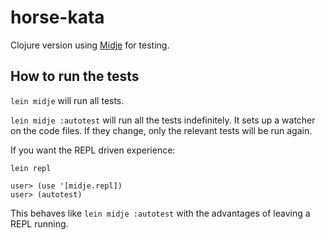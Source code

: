 # horse-kata

Clojure version using [Midje](https://github.com/marick/Midje/) for testing.

## How to run the tests

`lein midje` will run all tests.

`lein midje :autotest` will run all the tests indefinitely. It sets up a
watcher on the code files. If they change, only the relevant tests will be
run again.

If you want the REPL driven experience:

```
lein repl

user> (use '[midje.repl])
user> (autotest)
```

This behaves like `lein midje :autotest` with the advantages of leaving a REPL running.

